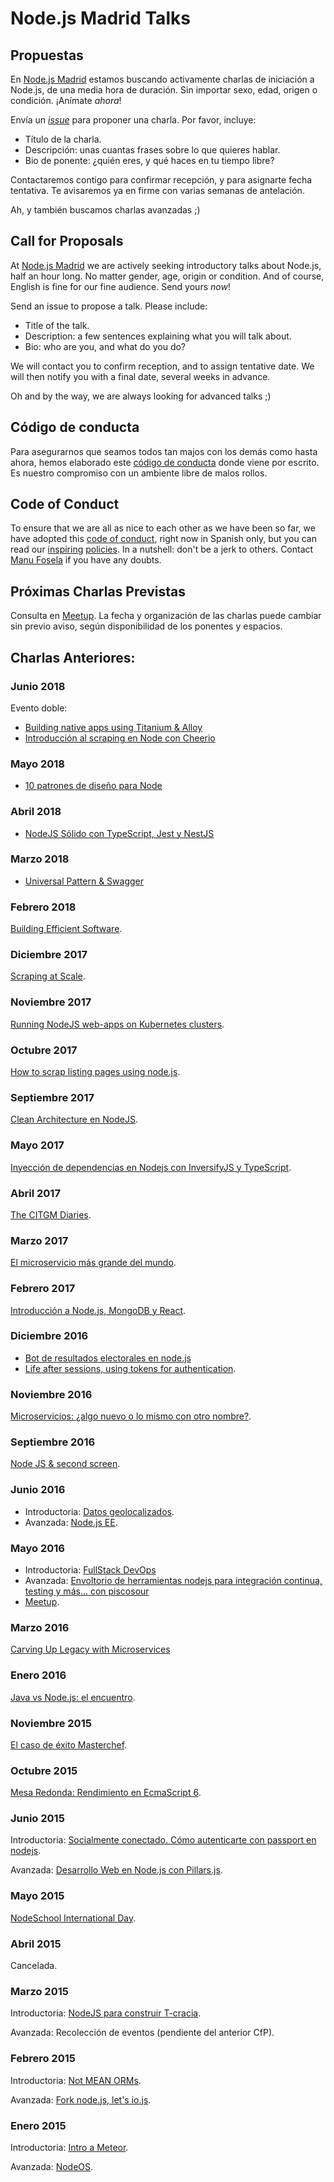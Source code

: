 # Node.js Madrid Talks

## Propuestas

En [Node.js Madrid](http://www.meetup.com/Node-js-Madrid/)
estamos buscando activamente charlas de iniciación a Node.js,
de una media hora de duración.
Sin importar sexo, edad, origen o condición.
¡Anímate *ahora*!

Envía un [_issue_](https://github.com/NodeJsMadrid/talks/issues/new)
para proponer una charla. Por favor, incluye:

* Título de la charla.
* Descripción: unas cuantas frases sobre lo que quieres hablar.
* Bio de ponente: ¿quién eres, y qué haces en tu tiempo libre?

Contactaremos contigo para confirmar recepción, y para asignarte fecha tentativa.
Te avisaremos ya en firme con varias semanas de antelación.

Ah, y también buscamos charlas avanzadas ;)

## Call for Proposals

At [Node.js Madrid](http://www.meetup.com/Node-js-Madrid/)
we are actively seeking introductory talks about Node.js,
half an hour long.
No matter gender, age, origin or condition.
And of course, English is fine for our fine audience.
Send yours *now*!

Send an issue to propose a talk. Please include:

* Title of the talk.
* Description: a few sentences explaining what you will talk about.
* Bio: who are you, and what do you do?

We will contact you to confirm reception, and to assign tentative date.
We will then notify you with a final date, several weeks in advance.

Oh and by the way, we are always looking for advanced talks ;)

## Código de conducta

Para asegurarnos que seamos todos tan majos con los demás como hasta ahora,
hemos elaborado este [código de conducta](codigo-conducta.md) donde viene por escrito.
Es nuestro compromiso con un ambiente libre de malos rollos.

## Code of Conduct

To ensure that we are all as nice to each other as we have been so far,
we have adopted this [code of conduct](codigo-conducta.md), right now in Spanish only,
but you can read our [inspiring](http://www.meetup.com/pdxpython/pages/Code_of_Conduct/)
[policies](http://geekfeminism.wikia.com/wiki/Conference_anti-harassment/Policy).
In a nutshell: don't be a jerk to others.
Contact [Manu Fosela](mailto:mjfosela@gmail.com) if you have any doubts.

## Próximas Charlas Previstas

Consulta en [Meetup](https://www.meetup.com/es-ES/Node-js-Madrid/events/).
La fecha y organización de las charlas puede cambiar sin previo aviso,
según disponibilidad de los ponentes y espacios.

## Charlas Anteriores:

### Junio 2018

Evento doble:
* [Building native apps using Titanium & Alloy](https://github.com/NodeJsMadrid/talks/issues/37)
* [Introducción al scraping en Node con Cheerio](https://github.com/NodeJsMadrid/talks/issues/33)

### Mayo 2018

* [10 patrones de diseño para Node](https://github.com/NodeJsMadrid/talks/issues/34)

### Abril 2018

* [NodeJS Sólido con TypeScript, Jest y NestJS](https://github.com/NodeJsMadrid/talks/issues/31)

### Marzo 2018

* [Universal Pattern & Swagger](https://github.com/NodeJsMadrid/talks/issues/29)

### Febrero 2018

[Building Efficient Software](https://github.com/NodeJsMadrid/talks/issues/30).

### Diciembre 2017

[Scraping at Scale](https://github.com/NodeJsMadrid/talks/issues/25).

### Noviembre 2017

[Running NodeJS web-apps on Kubernetes clusters](https://github.com/NodeJsMadrid/talks/issues/28).

### Octubre 2017

[How to scrap listing pages using node.js](https://github.com/NodeJsMadrid/talks/issues/27).

### Septiembre 2017

[Clean Architecture en NodeJS](https://github.com/NodeJsMadrid/talks/issues/26).

### Mayo 2017

[Inyección de dependencias en Nodejs con InversifyJS y TypeScript](https://www.meetup.com/es-ES/Node-js-Madrid/events/239855183/).

### Abril 2017

[The CITGM Diaries](https://github.com/NodeJsMadrid/talks/issues/23).

### Marzo 2017

[El microservicio más grande del mundo](https://github.com/NodeJsMadrid/talks/issues/22).

### Febrero 2017

[Introducción a Node.js, MongoDB y React](https://www.meetup.com/es-ES/Node-js-Madrid/events/237066735/).

### Diciembre 2016

* [Bot de resultados electorales en node.js](https://github.com/NodeJsMadrid/talks/issues/22)
* [Life after sessions, using tokens for authentication](https://github.com/NodeJsMadrid/talks/issues/20).

### Noviembre 2016

[Microservicios: ¿algo nuevo o lo mismo con otro nombre?](https://github.com/NodeJsMadrid/talks/issues/19).

### Septiembre 2016

[Node JS & second screen](https://github.com/NodeJsMadrid/talks/issues/14).

### Junio 2016

* Introductoria: [Datos geolocalizados](https://github.com/NodeJsMadrid/talks/issues/15).
* Avanzada: [Node.js EE](https://github.com/NodeJsMadrid/talks/issues/18).

### Mayo 2016

* Introductoria: [FullStack DevOps](https://github.com/NodeJsMadrid/talks/issues/17)
* Avanzada: [Envoltorio de herramientas nodejs para integración continua, testing y más... con piscosour](https://github.com/NodeJsMadrid/talks/issues/16)
* [Meetup](http://www.meetup.com/es-ES/Node-js-Madrid/events/231216390/).

### Marzo 2016

[Carving Up Legacy with Microservices](http://www.meetup.com/es-ES/Node-js-Madrid/events/227675594/)

### Enero 2016

[Java vs Node.js: el encuentro](http://www.meetup.com/es-ES/Node-js-Madrid/events/226495441/).

### Noviembre 2015

[El caso de éxito Masterchef](http://www.meetup.com/es-ES/Node-js-Madrid/events/226429686/).

### Octubre 2015

[Mesa Redonda: Rendimiento en EcmaScript 6](http://www.meetup.com/es-ES/Node-js-Madrid/events/225379927/).

### Junio 2015

Introductoria: [Socialmente conectado. Cómo autenticarte con passport en nodejs](https://github.com/NodeJsMadrid/talks/issues/10).

Avanzada: [Desarrollo Web en Node.js con Pillars.js](https://github.com/NodeJsMadrid/talks/issues/8).

### Mayo 2015

[NodeSchool International Day](http://www.meetup.com/Node-js-Madrid/events/222023643/).

### Abril 2015

Cancelada.

### Marzo 2015

Introductoria: [NodeJS para construir T-cracia](https://github.com/NodeJsMadrid/talks/issues/9).

Avanzada: Recolección de eventos (pendiente del anterior CfP).

### Febrero 2015

Introductoria: [Not MEAN ORMs](https://github.com/NodeJsMadrid/talks/issues/6).

Avanzada: [Fork node.js, let's io.js](https://github.com/NodeJsMadrid/talks/issues/7).

### Enero 2015

Introductoria: [Intro a Meteor](https://github.com/NodeJsMadrid/talks/issues/4).

Avanzada: [NodeOS](https://github.com/NodeJsMadrid/talks/issues/1).
